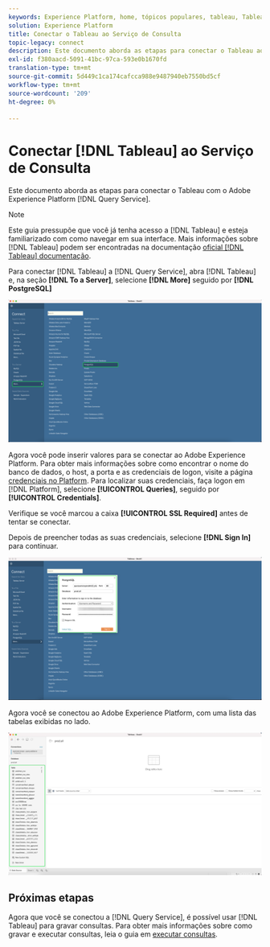 ```yaml
---
keywords: Experience Platform, home, tópicos populares, tableau, Tableau, serviço de consulta, serviço de consulta, conectar ao serviço de consulta;
solution: Experience Platform
title: Conectar o Tableau ao Serviço de Consulta
topic-legacy: connect
description: Este documento aborda as etapas para conectar o Tableau ao Adobe Experience Platform Query Service.
exl-id: f380aacd-5091-41bc-97ca-593e0b1670fd
translation-type: tm+mt
source-git-commit: 5d449c1ca174cafcca988e9487940eb7550bd5cf
workflow-type: tm+mt
source-wordcount: '209'
ht-degree: 0%

---
```


# Conectar [!DNL Tableau] ao Serviço de Consulta

Este documento aborda as etapas para conectar o Tableau com o Adobe Experience Platform [!DNL Query Service].

>[!NOTE]
>
> Este guia pressupõe que você já tenha acesso a [!DNL Tableau] e esteja familiarizado com como navegar em sua interface. Mais informações sobre [!DNL Tableau] podem ser encontradas na documentação [oficial [!DNL Tableau] documentação](https://help.tableau.com/current/pro/desktop/en-us/default.htm).

Para conectar [!DNL Tableau] a [!DNL Query Service], abra [!DNL Tableau] e, na seção **[!DNL To a Server]**, selecione **[!DNL More]** seguido por **[!DNL PostgreSQL]**

![](../images/clients/tableau/open-connection.png)

Agora você pode inserir valores para se conectar ao Adobe Experience Platform. Para obter mais informações sobre como encontrar o nome do banco de dados, o host, a porta e as credenciais de logon, visite a página [credenciais no Platform](https://platform.adobe.com/query/configuration). Para localizar suas credenciais, faça logon em [!DNL Platform], selecione **[!UICONTROL Queries]**, seguido por **[!UICONTROL Credentials]**.

Verifique se você marcou a caixa **[!UICONTROL SSL Required]** antes de tentar se conectar.

Depois de preencher todas as suas credenciais, selecione **[!DNL Sign In]** para continuar.

![](../images/clients/tableau/sign-in.png)

Agora você se conectou ao Adobe Experience Platform, com uma lista das tabelas exibidas no lado.

![](../images/clients/tableau/connected.png)

## Próximas etapas

Agora que você se conectou a [!DNL Query Service], é possível usar [!DNL Tableau] para gravar consultas. Para obter mais informações sobre como gravar e executar consultas, leia o guia em [executar consultas](../best-practices/writing-queries.md).
